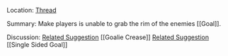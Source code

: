 Location: [Thread](https://discord.com/channels/1092928496474521700/1122969826206425088)

Summary:
Make players is unable to grab the rim of the enemies [[Goal]]. 

Discussion: 
[Related Suggestion](https://discord.com/channels/1092928496474521700/1122969826206425088/1122976491160993933) [[Goalie Crease]]
[Related Suggestion](https://discord.com/channels/1092928496474521700/1122969826206425088/1122977290305945711) [[Single Sided Goal]]

